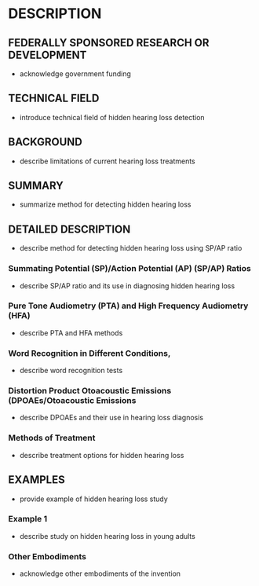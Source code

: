 # DESCRIPTION

## FEDERALLY SPONSORED RESEARCH OR DEVELOPMENT

- acknowledge government funding

## TECHNICAL FIELD

- introduce technical field of hidden hearing loss detection

## BACKGROUND

- describe limitations of current hearing loss treatments

## SUMMARY

- summarize method for detecting hidden hearing loss

## DETAILED DESCRIPTION

- describe method for detecting hidden hearing loss using SP/AP ratio

### Summating Potential (SP)/Action Potential (AP) (SP/AP) Ratios

- describe SP/AP ratio and its use in diagnosing hidden hearing loss

### Pure Tone Audiometry (PTA) and High Frequency Audiometry (HFA)

- describe PTA and HFA methods

### Word Recognition in Different Conditions,

- describe word recognition tests

### Distortion Product Otoacoustic Emissions (DPOAEs/Otoacoustic Emissions

- describe DPOAEs and their use in hearing loss diagnosis

### Methods of Treatment

- describe treatment options for hidden hearing loss

## EXAMPLES

- provide example of hidden hearing loss study

### Example 1

- describe study on hidden hearing loss in young adults

### Other Embodiments

- acknowledge other embodiments of the invention

